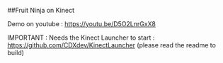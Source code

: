 ##Fruit Ninja on Kinect

Demo on youtube : https://youtu.be/D5O2LnrGxX8

IMPORTANT : Needs the Kinect Launcher to start : https://github.com/CDXdev/KinectLauncher (please read the readme to build)
